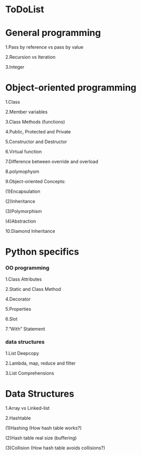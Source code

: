 # ToDoList

# General programming
1.Pass by reference vs pass by value

2.Recursion vs Iteration

3.Integer

# Object-oriented programming 
1.Class

2.Member variables

3.Class Methods (functions)

4.Public, Protected and Private

5.Constructor and Destructor

6.Virtual function

7.Difference between override and overload

8.polymophysm

9.Object-oriented Concepts:

(1)Encapsulation 

(2)Inheritance 

(3)Polymorphism 

(4)Abstraction

10.Diamond Inheritance

# Python specifics

### OO programming
1.Class Attributes

2.Static and Class Method

4.Decorator

5.Properties

6.Slot

7.“With” Statement

### data structures
1.List Deepcopy

2.Lambda, map, reduce and filter

3.List Comprehensions 

# Data Structures
1.Array vs Linked-list

2.Hashtable

(1)Hashing (How hash table works?)

(2)Hash table real size (buffering)

(3)Collision (How hash table avoids collisions?)
